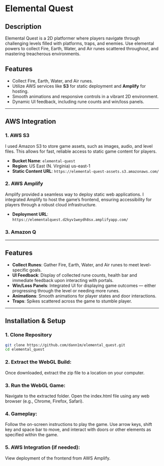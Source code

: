 # Elemental Quest

## Description
Elemental Quest is a 2D platformer where players navigate through challenging levels filled with platforms, traps, and enemies. Use elemental powers to collect Fire, Earth, Water, and Air runes scattered throughout, and mastering treacherous environments.

## Features

- Collect Fire, Earth, Water, and Air runes.
- Utilize AWS services like **S3** for static deployment and **Amplify** for hosting.
- Smooth animations and responsive controls in a vibrant 2D environment.
- Dynamic UI feedback, including rune counts and win/loss panels.

---

## AWS Integration

### 1. **AWS S3**  
I used Amazon S3 to store game assets, such as images, audio, and level files. This allows for fast, reliable access to static game content for players.

- **Bucket Name**: `elemental-quest`
- **Region**: US East (N. Virginia) us-east-1
- **Static Content URL**: `https://elemental-quest-assets.s3.amazonaws.com/`

### 2. **AWS Amplify**  
Amplify provided a seamless way to deploy static web applications. I integrated Amplify to host the game’s frontend, ensuring accessibility for players through a robust cloud infrastructure.

- **Deployment URL**: `https://elementalquest.d2kyv1weydh8sx.amplifyapp.com/`

### 3. **Amazon Q**
---

## Features

- **Collect Runes**: Gather Fire, Earth, Water, and Air runes to meet level-specific goals.
- **UI Feedback**: Display of collected rune counts, health bar and immediate feedback upon interacting with portals. 
- **Win/Loss Panels**: Integrated UI for displaying game outcomes — either progressing through the level or needing more runes.
- **Animations**: Smooth animations for player states and door interactions.
- **Traps**: Spikes scattered across the game to stumble player.

---

## Installation & Setup

### 1. Clone Repository

```bash
git clone https://github.com/dann1m/elemental_quest.git
cd elemental_quest
```
### 2. Extract the WebGL Build:
Once downloaded, extract the zip file to a location on your computer.

### 3. Run the WebGL Game:
Navigate to the extracted folder.
Open the index.html file using any web browser (e.g., Chrome, Firefox, Safari).

### 4. Gameplay:
Follow the on-screen instructions to play the game.
Use arrow keys, shift key and space bar to move, and interact with doors or other elements as specified within the game.

### 5. AWS Integration (if needed):
View deployment of the frontend from AWS Amplify.

